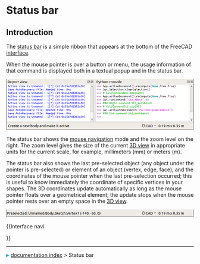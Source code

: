 # Status bar
## Introduction

The [status bar](status_bar.md) is a simple ribbon that appears at the bottom of the FreeCAD [interface](interface.md).

When the mouse pointer is over a button or menu, the usage information of that command is displayed both in a textual popup and in the status bar.

![](images/FreeCAD_Status_bar.png )

The status bar shows the [mouse navigation](Mouse_navigation.md) mode and the zoom level on the right. The zoom level gives the size of the current [3D view](3D_view.md) in appropriate units for the current scale, for example, millimeters (mm) or meters (m).

The status bar also shows the last pre-selected object (any object under the pointer is pre-selected) or element of an object (vertex, edge, face), and the coordinates of the mouse pointer when the last pre-selection occurred; this is useful to know immediately the coordinate of specific vertices in your shapes. The 3D coordinates update automatically as long as the mouse pointer floats over a geometrical element; the update stops when the mouse pointer rests over an empty space in the [3D view](3D_view.md).

![](images/FreeCAD_Status_bar_selected.png )




{{Interface navi

}}



---
![](images/Right_arrow.png) [documentation index](../README.md) > Status bar
